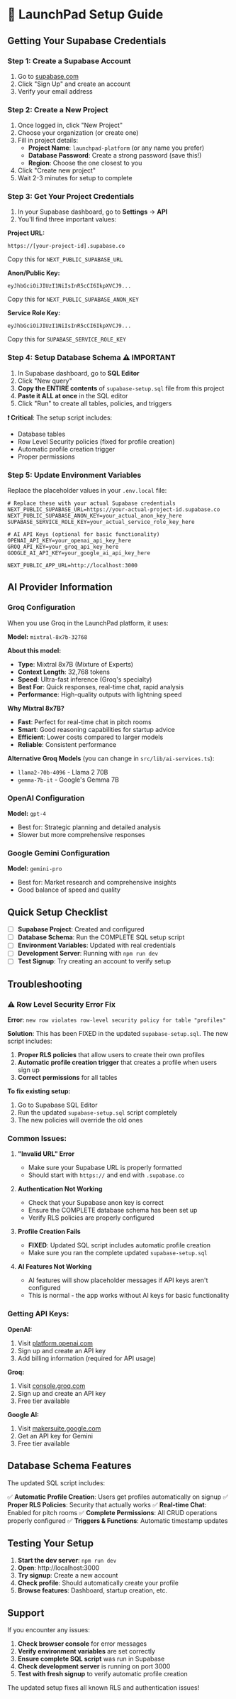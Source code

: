 # 🔧 LaunchPad Setup Guide

## Getting Your Supabase Credentials

### Step 1: Create a Supabase Account
1. Go to [supabase.com](https://supabase.com)
2. Click "Sign Up" and create an account
3. Verify your email address

### Step 2: Create a New Project
1. Once logged in, click "New Project"
2. Choose your organization (or create one)
3. Fill in project details:
   - **Project Name**: `launchpad-platform` (or any name you prefer)
   - **Database Password**: Create a strong password (save this!)
   - **Region**: Choose the one closest to you
4. Click "Create new project"
5. Wait 2-3 minutes for setup to complete

### Step 3: Get Your Project Credentials
1. In your Supabase dashboard, go to **Settings** → **API**
2. You'll find three important values:

**Project URL:**
```
https://[your-project-id].supabase.co
```
Copy this for `NEXT_PUBLIC_SUPABASE_URL`

**Anon/Public Key:**
```
eyJhbGciOiJIUzI1NiIsInR5cCI6IkpXVCJ9...
```
Copy this for `NEXT_PUBLIC_SUPABASE_ANON_KEY`

**Service Role Key:**
```
eyJhbGciOiJIUzI1NiIsInR5cCI6IkpXVCJ9...
```
Copy this for `SUPABASE_SERVICE_ROLE_KEY`

### Step 4: Setup Database Schema ⚠️ IMPORTANT
1. In Supabase dashboard, go to **SQL Editor**
2. Click "New query"
3. **Copy the ENTIRE contents** of `supabase-setup.sql` file from this project
4. **Paste it ALL at once** in the SQL editor
5. Click "Run" to create all tables, policies, and triggers

**❗ Critical**: The setup script includes:
- Database tables
- Row Level Security policies (fixed for profile creation)
- Automatic profile creation trigger
- Proper permissions

### Step 5: Update Environment Variables
Replace the placeholder values in your `.env.local` file:

```env
# Replace these with your actual Supabase credentials
NEXT_PUBLIC_SUPABASE_URL=https://your-actual-project-id.supabase.co
NEXT_PUBLIC_SUPABASE_ANON_KEY=your_actual_anon_key_here
SUPABASE_SERVICE_ROLE_KEY=your_actual_service_role_key_here

# AI API Keys (optional for basic functionality)
OPENAI_API_KEY=your_openai_api_key_here
GROQ_API_KEY=your_groq_api_key_here
GOOGLE_AI_API_KEY=your_google_ai_api_key_here

NEXT_PUBLIC_APP_URL=http://localhost:3000
```

## AI Provider Information

### Groq Configuration
When you use Groq in the LaunchPad platform, it uses:

**Model:** `mixtral-8x7b-32768`

**About this model:**
- **Type**: Mixtral 8x7B (Mixture of Experts)
- **Context Length**: 32,768 tokens
- **Speed**: Ultra-fast inference (Groq's specialty)
- **Best For**: Quick responses, real-time chat, rapid analysis
- **Performance**: High-quality outputs with lightning speed

**Why Mixtral 8x7B?**
- **Fast**: Perfect for real-time chat in pitch rooms
- **Smart**: Good reasoning capabilities for startup advice
- **Efficient**: Lower costs compared to larger models
- **Reliable**: Consistent performance

**Alternative Groq Models** (you can change in `src/lib/ai-services.ts`):
- `llama2-70b-4096` - Llama 2 70B
- `gemma-7b-it` - Google's Gemma 7B

### OpenAI Configuration
**Model:** `gpt-4`
- Best for: Strategic planning and detailed analysis
- Slower but more comprehensive responses

### Google Gemini Configuration
**Model:** `gemini-pro`
- Best for: Market research and comprehensive insights
- Good balance of speed and quality

## Quick Setup Checklist

- [ ] **Supabase Project**: Created and configured
- [ ] **Database Schema**: Run the COMPLETE SQL setup script
- [ ] **Environment Variables**: Updated with real credentials
- [ ] **Development Server**: Running with `npm run dev`
- [ ] **Test Signup**: Try creating an account to verify setup

## Troubleshooting

### ⚠️ Row Level Security Error Fix

**Error**: `new row violates row-level security policy for table "profiles"`

**Solution**: This has been FIXED in the updated `supabase-setup.sql`. The new script includes:

1. **Proper RLS policies** that allow users to create their own profiles
2. **Automatic profile creation trigger** that creates a profile when users sign up
3. **Correct permissions** for all tables

**To fix existing setup:**
1. Go to Supabase SQL Editor
2. Run the updated `supabase-setup.sql` script completely
3. The new policies will override the old ones

### Common Issues:

1. **"Invalid URL" Error**
   - Make sure your Supabase URL is properly formatted
   - Should start with `https://` and end with `.supabase.co`

2. **Authentication Not Working**
   - Check that your Supabase anon key is correct
   - Ensure the COMPLETE database schema has been set up
   - Verify RLS policies are properly configured

3. **Profile Creation Fails**
   - **FIXED**: Updated SQL script includes automatic profile creation
   - Make sure you ran the complete updated `supabase-setup.sql`

4. **AI Features Not Working**
   - AI features will show placeholder messages if API keys aren't configured
   - This is normal - the app works without AI keys for basic functionality

### Getting API Keys:

**OpenAI:**
1. Visit [platform.openai.com](https://platform.openai.com/)
2. Sign up and create an API key
3. Add billing information (required for API usage)

**Groq:**
1. Visit [console.groq.com](https://console.groq.com/)
2. Sign up and create an API key
3. Free tier available

**Google AI:**
1. Visit [makersuite.google.com](https://makersuite.google.com/)
2. Get an API key for Gemini
3. Free tier available

## Database Schema Features

The updated SQL script includes:

✅ **Automatic Profile Creation**: Users get profiles automatically on signup
✅ **Proper RLS Policies**: Security that actually works
✅ **Real-time Chat**: Enabled for pitch rooms
✅ **Complete Permissions**: All CRUD operations properly configured
✅ **Triggers & Functions**: Automatic timestamp updates

## Testing Your Setup

1. **Start the dev server**: `npm run dev`
2. **Open**: http://localhost:3000
3. **Try signup**: Create a new account
4. **Check profile**: Should automatically create your profile
5. **Browse features**: Dashboard, startup creation, etc.

## Support

If you encounter any issues:
1. **Check browser console** for error messages
2. **Verify environment variables** are set correctly
3. **Ensure complete SQL script** was run in Supabase
4. **Check development server** is running on port 3000
5. **Test with fresh signup** to verify automatic profile creation

The updated setup fixes all known RLS and authentication issues!